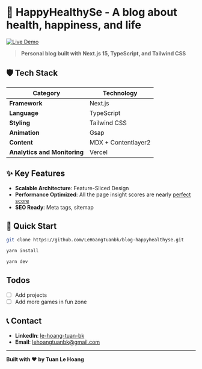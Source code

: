 # 🌟 HappyHealthySe - A blog about health, happiness, and life

[![Live Demo](https://img.shields.io/badge/🌐_Live_Demo-Visit_Site-blue?style=for-the-badge)](https://blog.healthyhappyse.com/)

> **Personal blog built with Next.js 15, TypeScript, and Tailwind CSS**

## 🛡️ Tech Stack

| **Category**                 | **Technology**      |
| ---------------------------- | ------------------- |
| **Framework**                | Next.js             |
| **Language**                 | TypeScript          |
| **Styling**                  | Tailwind CSS        |
| **Animation**                | Gsap                |
| **Content**                  | MDX + Contentlayer2 |
| **Analytics and Monitoring** | Vercel              |

## ✨ Key Features

- **Scalable Architecture**: Feature-Sliced Design
- **Performance Optimized**: All the page insight scores are nearly [perfect score](https://pagespeed.web.dev/analysis/https-blog-healthyhappyse-com/x6vt9bv8m4?form_factor=desktop)
- **SEO Ready**: Meta tags, sitemap

## 🚀 Quick Start

```bash
git clone https://github.com/LeHoangTuanbk/blog-happyhealthyse.git

yarn install

yarn dev
```

## Todos

- [ ] Add projects
- [ ] Add more games in fun zone

## 📞 Contact

- **LinkedIn**: [le-hoang-tuan-bk](https://www.linkedin.com/in/le-hoang-tuan-bk/)
- **Email**: lehoangtuanbk@gmail.com

---

**Built with ❤️ by Tuan Le Hoang**
